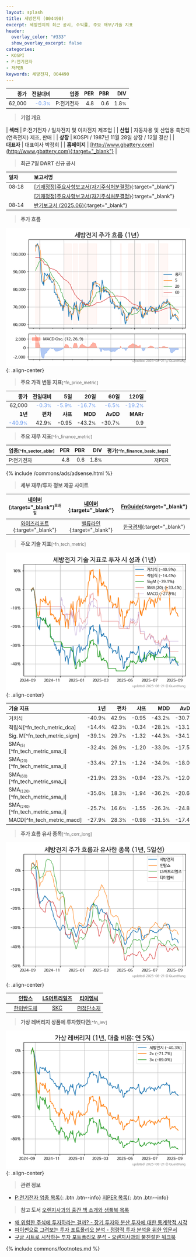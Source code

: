 ```yaml
---
layout: splash
title: 세방전지 (004490)
excerpt: 세방전지의 최근 공시, 수익률, 주요 재무/기술 지표
header:
  overlay_color: "#333"
  show_overlay_excerpt: false
categories:
- KOSPI
- P:전기전자
- 저PER
keywords: 세방전지, 004490
---
```


| **종가** | **전일대비** | **업종** | **PER** | **PBR** | **DIV** |
| -------: | -----------: | -------: | ------: | ------: | ------: |
| 62,000 | <span style="color: cornflowerblue">-0.3<small>%</small></span> | P:전기전자 | 4.8 | 0.6 | 1.8<small>%</small> |

<!-- more -->


> **기업 개요**<a id="company"></a>

| <span style="white-space:nowrap;">**섹터**</span> | P:전기전자 / 일차전지 및 이차전지 제조업 |
| <span style="white-space:nowrap;">**산업**</span> | 자동차용 및 산업용 축전지(연축전지) 제조, 판매 |
| <span style="white-space:nowrap;">**상장**</span> | KOSPI / 1987년 11월 28일 상장 / 12월 결산 |
| <span style="white-space:nowrap;">**대표자**</span> | 대표이사 박정희 |
| <span style="white-space:nowrap;">**홈페이지**</span> | [http://www.gbattery.com](http://www.gbattery.com){:target="_blank"} |


> **최근 7일 DART 신규 공시**<a id="dart"></a>

| **일자** |      | **보고서명** |
| :------- | :--- | :----------- |
| 08&#x2011;18 | | [[기재정정]주요사항보고서(자기주식처분결정)](https://dart.fss.or.kr/dsaf001/main.do?rcpNo=20250818000154){:target="_blank"} |
|  | | [[기재정정]주요사항보고서(자기주식처분결정)](https://dart.fss.or.kr/dsaf001/main.do?rcpNo=20250818000149){:target="_blank"} |
| 08&#x2011;14 | | [반기보고서 (2025.06)](https://dart.fss.or.kr/dsaf001/main.do?rcpNo=20250814002444){:target="_blank"} |


> **주가 흐름**<a id="price"></a>

![004490](/stock/images/004490.png){: .align-center}


> **주요 가격 변동 지표**<small>[^fn_price_metric]</small>

| **종가** | **전일대비** | **5일** | **20일** | **60일** | **120일** |
| -------: | -----------: | ------: | -------: | -------: | --------: |
| 62,000 | <span style="color: cornflowerblue">-0.3<small>%</small></span> | <span style="color: cornflowerblue">-5.9<small>%</small></span> | <span style="color: cornflowerblue">-16.7<small>%</small></span> | <span style="color: cornflowerblue">-6.5<small>%</small></span> | <span style="color: cornflowerblue">-19.2<small>%</small></span> |
| **1년** | **편차** | **샤프** | **MDD** | **AvDD** | **MARr** |
| <span style="color: cornflowerblue">-40.9<small>%</small></span> | 42.9<small>%</small> | -0.95 | -43.2<small>%</small> | -30.7<small>%</small> | 0.9 |


> **주요 재무 지표**<small>[^fn_finance_metric]</small>

| **업종**<small>[^fn_sector_abbr]</small> | **PER** | **PBR** | **DIV** | **평가**<small>[^fn_finance_basic_tags]</small> |
| :--------------------------------------- | ------: | ------: | ------: | ----------------------------------------------: |
| P:전기전자 | 4.8 | 0.6 | 1.8<small>%</small> | 저PER |



{% include /commons/ads/adsense.html %}

> **세부 재무/투자 정보 제공 사이트**

| [네이버](https://m.stock.naver.com/domestic/stock/004490/finance/summary){:target="_blank"}<sup><small>모바일</small></sup> | [네이버](https://finance.naver.com/item/coinfo.naver?code=004490){:target="_blank"} | [FnGuide](https://comp.fnguide.com/SVO2/ASP/SVD_Invest.asp?gicode=A004490&MenuYn=Y){:target="_blank"} |
| :---: | :---: | :---: |
| [와이즈리포트](https://comp.wisereport.co.kr/company/c1040001.aspx?cmp_cd=004490){:target="_blank"} | [밸류라인](https://www.valueline.co.kr/finance/summary/004490){:target="_blank"} | [한국경제](https://markets.hankyung.com/stock/004490/financial-summary){:target="_blank"} |


> **주요 기술 지표**<small>[^fn_tech_metric]</small>


![004490](/stock/images/004490_tech.png){: .align-center}

| **기술 지표** | **1년** | **편차** | **샤프** | **MDD** | **AvDD** |
| :------------ | ------: | -----------: | -------: | ------: | -------: |
| 거치식 | -40.9<small>%</small> | 42.9<small>%</small> | -0.95 | -43.2<small>%</small> | -30.7<small>%</small> |
| 적립식[^fn_tech_metric_dca] | -14.4<small>%</small> | 42.3<small>%</small> | -0.34 | -28.1<small>%</small> | -13.1<small>%</small> |
| Sig. M[^fn_tech_metric_sigm] | -39.1<small>%</small> | 29.7<small>%</small> | -1.32 | -44.3<small>%</small> | -34.1<small>%</small> |
| SMA<small><sub>(5)</sub></small>[^fn_tech_metric_sma_i] | -32.4<small>%</small> | 26.9<small>%</small> | -1.20 | -33.0<small>%</small> | -17.5<small>%</small> |
| SMA<small><sub>(20)</sub></small>[^fn_tech_metric_sma_i] | -33.4<small>%</small> | 27.1<small>%</small> | -1.24 | -34.0<small>%</small> | -18.0<small>%</small> |
| SMA<small><sub>(60)</sub></small>[^fn_tech_metric_sma_i] | -21.9<small>%</small> | 23.3<small>%</small> | -0.94 | -23.7<small>%</small> | -12.0<small>%</small> |
| SMA<small><sub>(120)</sub></small>[^fn_tech_metric_sma_i] | -35.6<small>%</small> | 18.3<small>%</small> | -1.94 | -36.2<small>%</small> | -20.6<small>%</small> |
| SMA<small><sub>(240)</sub></small>[^fn_tech_metric_sma_i] | -25.7<small>%</small> | 16.6<small>%</small> | -1.55 | -26.3<small>%</small> | -24.8<small>%</small> |
| MACD[^fn_tech_metric_macd] | -27.9<small>%</small> | 28.3<small>%</small> | -0.98 | -31.5<small>%</small> | -17.4<small>%</small> |


> **주가 흐름 유사 종목**<a id="corr"></a><small>[^fn_corr_long]</small>

![004490](/stock/images/004490_corr.png){: .align-center}

|       | [인탑스](/049070/) | [LS머트리얼즈](/417200/) | [티이엠씨](/425040/) |
| :---: | :------------------------------------: | :------------------------------------: | :------------------------------------: |
|       | [한미반도체](/042700/) | [SKC](/011790/) | [PI첨단소재](/178920/) |


> **가상 레버리지 상품에 투자했다면**<a id="2x"></a><small>[^fn_lev]</small>

![004490](/stock/images/004490_2x.png){: .align-center}


> **관련 정보**

- [P:전기전자 업종 목록](/stats/sector/kospi_업종_전기전자_종목/){: .btn .btn--info} [저PER 목록](/fn/fn_low_per/){: .btn .btn--info}

> **참고 도서** [오렌지사과의 출간 책 소개와 샘플북 목록](https://kongdori.tistory.com/691)

- [왜 위험한 주식에 투자하라는 걸까? - 장기 투자와 분산 투자에 대한 통계학적 시각](https://kongdori.tistory.com/421)
- [파이썬으로 그려보는 투자 포트폴리오 분석  - 정량적 투자 분석을 위한 입문서](https://kongdori.tistory.com/643)
- [구글 시트로 시작하는 투자 포트폴리오 분석 - 오렌지사과의 불친절한 워크북](https://kongdori.tistory.com/449)


{% include commons/footnotes.md %}